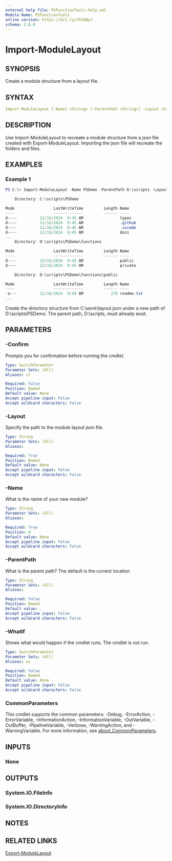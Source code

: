 ```yaml
---
external help file: PSFunctionTools-help.xml
Module Name: PSFunctionTools
online version: https://bit.ly/3foUNyJ
schema: 2.0.0
---
```


# Import-ModuleLayout

## SYNOPSIS

Create a module structure from a layout file.

## SYNTAX

```yaml
Import-ModuleLayout [-Name] <String> [-ParentPath <String>] -Layout <String> [-WhatIf] [-Confirm] [<CommonParameters>]
```

## DESCRIPTION

Use Import-ModuleLayout to recreate a module structure from a json file created with Export-ModuleLayout. Importing the json file will recreate the folders and files.

## EXAMPLES

### Example 1

```powershell
PS C:\> Import-ModuleLayout -Name PSDemo -ParentPath D:\scripts -Layout C:\work\layout.json

    Directory: C:\scripts\PSDemo

Mode                 LastWriteTime         Length Name
----                 -------------         ------ ----
d----          12/16/2024  9:45 AM                types
d----          12/16/2024  9:45 AM                .github
d----          12/16/2024  9:45 AM                .vscode
d----          12/16/2024  9:45 AM                docs
...
    Directory: D:\scripts\PSDemo\functions

Mode                 LastWriteTime         Length Name
----                 -------------         ------ ----
d----          12/16/2024  9:45 AM                public
d----          12/16/2024  9:45 AM                private

    Directory: D:\scripts\PSDemo\functions\public

Mode                 LastWriteTime         Length Name
----                 -------------         ------ ----
-a---          12/16/2024  9:49 AM            276 readme.txt
...
```

Create the directory structure from C:\work\layout.json under a new path of D:\scripts\PSDemo. The parent path, D:\scripts, must already exist.

## PARAMETERS

### -Confirm

Prompts you for confirmation before running the cmdlet.

```yaml
Type: SwitchParameter
Parameter Sets: (All)
Aliases: cf

Required: False
Position: Named
Default value: None
Accept pipeline input: False
Accept wildcard characters: False
```

### -Layout

Specify the path to the module layout json file.

```yaml
Type: String
Parameter Sets: (All)
Aliases:

Required: True
Position: Named
Default value: None
Accept pipeline input: False
Accept wildcard characters: False
```

### -Name

What is the name of your new module?

```yaml
Type: String
Parameter Sets: (All)
Aliases:

Required: True
Position: 0
Default value: None
Accept pipeline input: False
Accept wildcard characters: False
```

### -ParentPath

What is the parent path?
The default is the current location

```yaml
Type: String
Parameter Sets: (All)
Aliases:

Required: False
Position: Named
Default value: .
Accept pipeline input: False
Accept wildcard characters: False
```

### -WhatIf

Shows what would happen if the cmdlet runs.
The cmdlet is not run.

```yaml
Type: SwitchParameter
Parameter Sets: (All)
Aliases: wi

Required: False
Position: Named
Default value: None
Accept pipeline input: False
Accept wildcard characters: False
```

### CommonParameters

This cmdlet supports the common parameters: -Debug, -ErrorAction, -ErrorVariable, -InformationAction, -InformationVariable, -OutVariable, -OutBuffer, -PipelineVariable, -Verbose, -WarningAction, and -WarningVariable. For more information, see [about_CommonParameters](http://go.microsoft.com/fwlink/?LinkID=113216).

## INPUTS

### None

## OUTPUTS

### System.IO.FileInfo

### System.IO.DirectoryInfo

## NOTES

## RELATED LINKS

[Export-ModuleLayout](Export-ModuleLayout.md)
